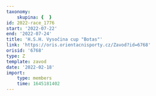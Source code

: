 ```yaml
---
taxonomy:
    skupina: {  }
id: 2022-race_1776
start: '2022-07-22'
end: '2022-07-24'
title: 'H.S.H. Vysočina cup "Botas"'
link: 'https://oris.orientacnisporty.cz/Zavod?id=6768'
orisid: '6768'
type: Z
template: zavod
date: '2022-02-18'
import:
    type: members
    time: 1645181402
---
```


